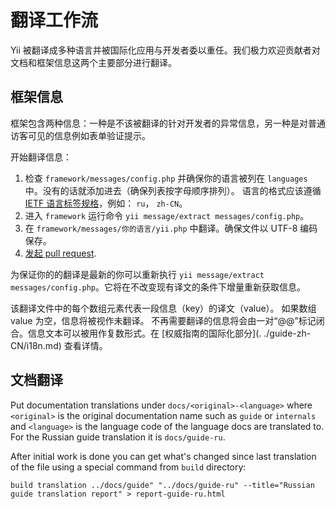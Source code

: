 翻译工作流
====================

Yii 被翻译成多种语言并被国际化应用与开发者委以重任。我们极力欢迎贡献者对文档和框架信息这两个主要部分进行翻译。

框架信息
------------------

框架包含两种信息：一种是不该被翻译的针对开发者的异常信息，另一种是对普通访客可见的信息例如表单验证提示。

开始翻译信息：

1. 检查 `framework/messages/config.php` 并确保你的语言被列在 `languages` 中。没有的话就添加进去（确保列表按字母顺序排列）。 语言的格式应该遵循 [IETF 语言标签规格](http://en.wikipedia.org/wiki/IETF_language_tag)，例如：
   `ru`， `zh-CN`。
2. 进入 `framework` 运行命令 `yii message/extract messages/config.php`。
3. 在 `framework/messages/你的语言/yii.php` 中翻译。确保文件以 UTF-8 编码保存。
4. [发起 pull request](git-workflow.md).

为保证你的的翻译是最新的你可以重新执行 `yii message/extract messages/config.php`。它将在不改变现有译文的条件下增量重新获取信息。

该翻译文件中的每个数组元素代表一段信息（key）的译文（value）。 如果数组 value 为空，信息将被视作未翻译。 不再需要翻译的信息将会由一对“@@”标记闭合。信息文本可以被用作复数形式。在 [权威指南的国际化部分](.
./guide-zh-CN/i18n.md) 查看详情。

文档翻译
-------------

Put documentation translations under `docs/<original>-<language>` where `<original>` is the original documentation name
such as `guide` or `internals` and `<language>` is the language code of the language docs are translated to. For the
Russian guide translation it is `docs/guide-ru`.

After initial work is done you can get what's changed since last translation of the file using a special command from
`build` directory:

```
build translation ../docs/guide" "../docs/guide-ru" --title="Russian guide translation report" > report-guide-ru.html
```